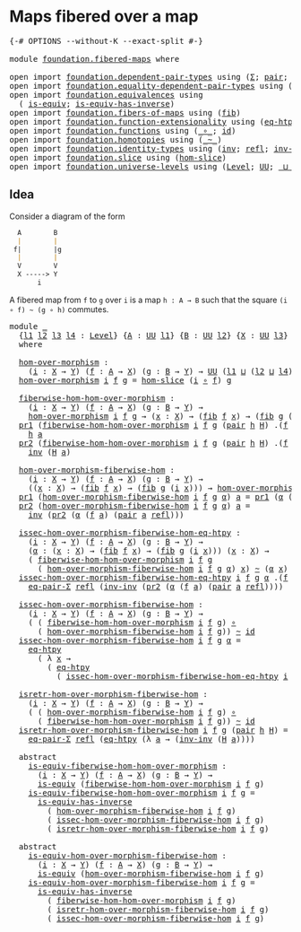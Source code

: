 # Maps fibered over a map

<pre class="Agda"><a id="36" class="Symbol">{-#</a> <a id="40" class="Keyword">OPTIONS</a> <a id="48" class="Pragma">--without-K</a> <a id="60" class="Pragma">--exact-split</a> <a id="74" class="Symbol">#-}</a>

<a id="79" class="Keyword">module</a> <a id="86" href="foundation.fibered-maps.html" class="Module">foundation.fibered-maps</a> <a id="110" class="Keyword">where</a>

<a id="117" class="Keyword">open</a> <a id="122" class="Keyword">import</a> <a id="129" href="foundation.dependent-pair-types.html" class="Module">foundation.dependent-pair-types</a> <a id="161" class="Keyword">using</a> <a id="167" class="Symbol">(</a><a id="168" href="foundation-core.dependent-pair-types.html#502" class="Record">Σ</a><a id="169" class="Symbol">;</a> <a id="171" href="foundation-core.dependent-pair-types.html#575" class="InductiveConstructor">pair</a><a id="175" class="Symbol">;</a> <a id="177" href="foundation-core.dependent-pair-types.html#592" class="Field">pr1</a><a id="180" class="Symbol">;</a> <a id="182" href="foundation-core.dependent-pair-types.html#604" class="Field">pr2</a><a id="185" class="Symbol">)</a>
<a id="187" class="Keyword">open</a> <a id="192" class="Keyword">import</a> <a id="199" href="foundation.equality-dependent-pair-types.html" class="Module">foundation.equality-dependent-pair-types</a> <a id="240" class="Keyword">using</a> <a id="246" class="Symbol">(</a><a id="247" href="foundation.equality-dependent-pair-types.html#1273" class="Function">eq-pair-Σ</a><a id="256" class="Symbol">)</a>
<a id="258" class="Keyword">open</a> <a id="263" class="Keyword">import</a> <a id="270" href="foundation.equivalences.html" class="Module">foundation.equivalences</a> <a id="294" class="Keyword">using</a>
  <a id="302" class="Symbol">(</a> <a id="304" href="foundation-core.equivalences.html#1542" class="Function">is-equiv</a><a id="312" class="Symbol">;</a> <a id="314" href="foundation-core.equivalences.html#2999" class="Function">is-equiv-has-inverse</a><a id="334" class="Symbol">)</a>
<a id="336" class="Keyword">open</a> <a id="341" class="Keyword">import</a> <a id="348" href="foundation.fibers-of-maps.html" class="Module">foundation.fibers-of-maps</a> <a id="374" class="Keyword">using</a> <a id="380" class="Symbol">(</a><a id="381" href="foundation-core.fibers-of-maps.html#928" class="Function">fib</a><a id="384" class="Symbol">)</a>
<a id="386" class="Keyword">open</a> <a id="391" class="Keyword">import</a> <a id="398" href="foundation.function-extensionality.html" class="Module">foundation.function-extensionality</a> <a id="433" class="Keyword">using</a> <a id="439" class="Symbol">(</a><a id="440" href="foundation.function-extensionality.html#1446" class="Function">eq-htpy</a><a id="447" class="Symbol">)</a>
<a id="449" class="Keyword">open</a> <a id="454" class="Keyword">import</a> <a id="461" href="foundation.functions.html" class="Module">foundation.functions</a> <a id="482" class="Keyword">using</a> <a id="488" class="Symbol">(</a><a id="489" href="foundation-core.functions.html#407" class="Function Operator">_∘_</a><a id="492" class="Symbol">;</a> <a id="494" href="foundation-core.functions.html#309" class="Function">id</a><a id="496" class="Symbol">)</a>
<a id="498" class="Keyword">open</a> <a id="503" class="Keyword">import</a> <a id="510" href="foundation.homotopies.html" class="Module">foundation.homotopies</a> <a id="532" class="Keyword">using</a> <a id="538" class="Symbol">(</a><a id="539" href="foundation-core.homotopies.html#467" class="Function Operator">_~_</a><a id="542" class="Symbol">)</a>
<a id="544" class="Keyword">open</a> <a id="549" class="Keyword">import</a> <a id="556" href="foundation.identity-types.html" class="Module">foundation.identity-types</a> <a id="582" class="Keyword">using</a> <a id="588" class="Symbol">(</a><a id="589" href="foundation-core.identity-types.html#1552" class="Function">inv</a><a id="592" class="Symbol">;</a> <a id="594" href="foundation-core.identity-types.html#694" class="InductiveConstructor">refl</a><a id="598" class="Symbol">;</a> <a id="600" href="foundation-core.identity-types.html#2169" class="Function">inv-inv</a><a id="607" class="Symbol">)</a>
<a id="609" class="Keyword">open</a> <a id="614" class="Keyword">import</a> <a id="621" href="foundation.slice.html" class="Module">foundation.slice</a> <a id="638" class="Keyword">using</a> <a id="644" class="Symbol">(</a><a id="645" href="foundation.slice.html#2961" class="Function">hom-slice</a><a id="654" class="Symbol">)</a>
<a id="656" class="Keyword">open</a> <a id="661" class="Keyword">import</a> <a id="668" href="foundation.universe-levels.html" class="Module">foundation.universe-levels</a> <a id="695" class="Keyword">using</a> <a id="701" class="Symbol">(</a><a id="702" href="Agda.Primitive.html#597" class="Postulate">Level</a><a id="707" class="Symbol">;</a> <a id="709" href="foundation-core.universe-levels.html#222" class="Primitive">UU</a><a id="711" class="Symbol">;</a> <a id="713" href="Agda.Primitive.html#810" class="Primitive Operator">_⊔_</a><a id="716" class="Symbol">)</a>
</pre>
## Idea

Consider a diagram of the form

```md
  A        B
  |        |
 f|        |g
  |        |
  V        V
  X -----> Y
       i
```

A fibered map from `f` to `g` over `i` is a map `h : A → B` such that the square `(i ∘ f) ~ (g ∘ h)` commutes.

<pre class="Agda"><a id="983" class="Keyword">module</a> <a id="990" href="foundation.fibered-maps.html#990" class="Module">_</a>
  <a id="994" class="Symbol">{</a><a id="995" href="foundation.fibered-maps.html#995" class="Bound">l1</a> <a id="998" href="foundation.fibered-maps.html#998" class="Bound">l2</a> <a id="1001" href="foundation.fibered-maps.html#1001" class="Bound">l3</a> <a id="1004" href="foundation.fibered-maps.html#1004" class="Bound">l4</a> <a id="1007" class="Symbol">:</a> <a id="1009" href="Agda.Primitive.html#597" class="Postulate">Level</a><a id="1014" class="Symbol">}</a> <a id="1016" class="Symbol">{</a><a id="1017" href="foundation.fibered-maps.html#1017" class="Bound">A</a> <a id="1019" class="Symbol">:</a> <a id="1021" href="foundation-core.universe-levels.html#222" class="Primitive">UU</a> <a id="1024" href="foundation.fibered-maps.html#995" class="Bound">l1</a><a id="1026" class="Symbol">}</a> <a id="1028" class="Symbol">{</a><a id="1029" href="foundation.fibered-maps.html#1029" class="Bound">B</a> <a id="1031" class="Symbol">:</a> <a id="1033" href="foundation-core.universe-levels.html#222" class="Primitive">UU</a> <a id="1036" href="foundation.fibered-maps.html#998" class="Bound">l2</a><a id="1038" class="Symbol">}</a> <a id="1040" class="Symbol">{</a><a id="1041" href="foundation.fibered-maps.html#1041" class="Bound">X</a> <a id="1043" class="Symbol">:</a> <a id="1045" href="foundation-core.universe-levels.html#222" class="Primitive">UU</a> <a id="1048" href="foundation.fibered-maps.html#1001" class="Bound">l3</a><a id="1050" class="Symbol">}</a> <a id="1052" class="Symbol">{</a><a id="1053" href="foundation.fibered-maps.html#1053" class="Bound">Y</a> <a id="1055" class="Symbol">:</a> <a id="1057" href="foundation-core.universe-levels.html#222" class="Primitive">UU</a> <a id="1060" href="foundation.fibered-maps.html#1004" class="Bound">l4</a><a id="1062" class="Symbol">}</a>
  <a id="1066" class="Keyword">where</a>
  
  <a id="1077" href="foundation.fibered-maps.html#1077" class="Function">hom-over-morphism</a> <a id="1095" class="Symbol">:</a>
    <a id="1101" class="Symbol">(</a><a id="1102" href="foundation.fibered-maps.html#1102" class="Bound">i</a> <a id="1104" class="Symbol">:</a> <a id="1106" href="foundation.fibered-maps.html#1041" class="Bound">X</a> <a id="1108" class="Symbol">→</a> <a id="1110" href="foundation.fibered-maps.html#1053" class="Bound">Y</a><a id="1111" class="Symbol">)</a> <a id="1113" class="Symbol">(</a><a id="1114" href="foundation.fibered-maps.html#1114" class="Bound">f</a> <a id="1116" class="Symbol">:</a> <a id="1118" href="foundation.fibered-maps.html#1017" class="Bound">A</a> <a id="1120" class="Symbol">→</a> <a id="1122" href="foundation.fibered-maps.html#1041" class="Bound">X</a><a id="1123" class="Symbol">)</a> <a id="1125" class="Symbol">(</a><a id="1126" href="foundation.fibered-maps.html#1126" class="Bound">g</a> <a id="1128" class="Symbol">:</a> <a id="1130" href="foundation.fibered-maps.html#1029" class="Bound">B</a> <a id="1132" class="Symbol">→</a> <a id="1134" href="foundation.fibered-maps.html#1053" class="Bound">Y</a><a id="1135" class="Symbol">)</a> <a id="1137" class="Symbol">→</a> <a id="1139" href="foundation-core.universe-levels.html#222" class="Primitive">UU</a> <a id="1142" class="Symbol">(</a><a id="1143" href="foundation.fibered-maps.html#995" class="Bound">l1</a> <a id="1146" href="Agda.Primitive.html#810" class="Primitive Operator">⊔</a> <a id="1148" class="Symbol">(</a><a id="1149" href="foundation.fibered-maps.html#998" class="Bound">l2</a> <a id="1152" href="Agda.Primitive.html#810" class="Primitive Operator">⊔</a> <a id="1154" href="foundation.fibered-maps.html#1004" class="Bound">l4</a><a id="1156" class="Symbol">))</a>
  <a id="1161" href="foundation.fibered-maps.html#1077" class="Function">hom-over-morphism</a> <a id="1179" href="foundation.fibered-maps.html#1179" class="Bound">i</a> <a id="1181" href="foundation.fibered-maps.html#1181" class="Bound">f</a> <a id="1183" href="foundation.fibered-maps.html#1183" class="Bound">g</a> <a id="1185" class="Symbol">=</a> <a id="1187" href="foundation.slice.html#2961" class="Function">hom-slice</a> <a id="1197" class="Symbol">(</a><a id="1198" href="foundation.fibered-maps.html#1179" class="Bound">i</a> <a id="1200" href="foundation-core.functions.html#407" class="Function Operator">∘</a> <a id="1202" href="foundation.fibered-maps.html#1181" class="Bound">f</a><a id="1203" class="Symbol">)</a> <a id="1205" href="foundation.fibered-maps.html#1183" class="Bound">g</a>

  <a id="1210" href="foundation.fibered-maps.html#1210" class="Function">fiberwise-hom-hom-over-morphism</a> <a id="1242" class="Symbol">:</a>
    <a id="1248" class="Symbol">(</a><a id="1249" href="foundation.fibered-maps.html#1249" class="Bound">i</a> <a id="1251" class="Symbol">:</a> <a id="1253" href="foundation.fibered-maps.html#1041" class="Bound">X</a> <a id="1255" class="Symbol">→</a> <a id="1257" href="foundation.fibered-maps.html#1053" class="Bound">Y</a><a id="1258" class="Symbol">)</a> <a id="1260" class="Symbol">(</a><a id="1261" href="foundation.fibered-maps.html#1261" class="Bound">f</a> <a id="1263" class="Symbol">:</a> <a id="1265" href="foundation.fibered-maps.html#1017" class="Bound">A</a> <a id="1267" class="Symbol">→</a> <a id="1269" href="foundation.fibered-maps.html#1041" class="Bound">X</a><a id="1270" class="Symbol">)</a> <a id="1272" class="Symbol">(</a><a id="1273" href="foundation.fibered-maps.html#1273" class="Bound">g</a> <a id="1275" class="Symbol">:</a> <a id="1277" href="foundation.fibered-maps.html#1029" class="Bound">B</a> <a id="1279" class="Symbol">→</a> <a id="1281" href="foundation.fibered-maps.html#1053" class="Bound">Y</a><a id="1282" class="Symbol">)</a> <a id="1284" class="Symbol">→</a>
    <a id="1290" href="foundation.fibered-maps.html#1077" class="Function">hom-over-morphism</a> <a id="1308" href="foundation.fibered-maps.html#1249" class="Bound">i</a> <a id="1310" href="foundation.fibered-maps.html#1261" class="Bound">f</a> <a id="1312" href="foundation.fibered-maps.html#1273" class="Bound">g</a> <a id="1314" class="Symbol">→</a> <a id="1316" class="Symbol">(</a><a id="1317" href="foundation.fibered-maps.html#1317" class="Bound">x</a> <a id="1319" class="Symbol">:</a> <a id="1321" href="foundation.fibered-maps.html#1041" class="Bound">X</a><a id="1322" class="Symbol">)</a> <a id="1324" class="Symbol">→</a> <a id="1326" class="Symbol">(</a><a id="1327" href="foundation-core.fibers-of-maps.html#928" class="Function">fib</a> <a id="1331" href="foundation.fibered-maps.html#1261" class="Bound">f</a> <a id="1333" href="foundation.fibered-maps.html#1317" class="Bound">x</a><a id="1334" class="Symbol">)</a> <a id="1336" class="Symbol">→</a> <a id="1338" class="Symbol">(</a><a id="1339" href="foundation-core.fibers-of-maps.html#928" class="Function">fib</a> <a id="1343" href="foundation.fibered-maps.html#1273" class="Bound">g</a> <a id="1345" class="Symbol">(</a><a id="1346" href="foundation.fibered-maps.html#1249" class="Bound">i</a> <a id="1348" href="foundation.fibered-maps.html#1317" class="Bound">x</a><a id="1349" class="Symbol">))</a>
  <a id="1354" href="foundation-core.dependent-pair-types.html#592" class="Field">pr1</a> <a id="1358" class="Symbol">(</a><a id="1359" href="foundation.fibered-maps.html#1210" class="Function">fiberwise-hom-hom-over-morphism</a> <a id="1391" href="foundation.fibered-maps.html#1391" class="Bound">i</a> <a id="1393" href="foundation.fibered-maps.html#1393" class="Bound">f</a> <a id="1395" href="foundation.fibered-maps.html#1395" class="Bound">g</a> <a id="1397" class="Symbol">(</a><a id="1398" href="foundation-core.dependent-pair-types.html#575" class="InductiveConstructor">pair</a> <a id="1403" href="foundation.fibered-maps.html#1403" class="Bound">h</a> <a id="1405" href="foundation.fibered-maps.html#1405" class="Bound">H</a><a id="1406" class="Symbol">)</a> <a id="1408" class="DottedPattern Symbol">.(</a><a id="1410" href="foundation.fibered-maps.html#1393" class="DottedPattern Bound">f</a> <a id="1412" href="foundation.fibered-maps.html#1421" class="DottedPattern Bound">a</a><a id="1413" class="DottedPattern Symbol">)</a> <a id="1415" class="Symbol">(</a><a id="1416" href="foundation-core.dependent-pair-types.html#575" class="InductiveConstructor">pair</a> <a id="1421" href="foundation.fibered-maps.html#1421" class="Bound">a</a> <a id="1423" href="foundation-core.identity-types.html#694" class="InductiveConstructor">refl</a><a id="1427" class="Symbol">))</a> <a id="1430" class="Symbol">=</a>
    <a id="1436" href="foundation.fibered-maps.html#1403" class="Bound">h</a> <a id="1438" href="foundation.fibered-maps.html#1421" class="Bound">a</a>
  <a id="1442" href="foundation-core.dependent-pair-types.html#604" class="Field">pr2</a> <a id="1446" class="Symbol">(</a><a id="1447" href="foundation.fibered-maps.html#1210" class="Function">fiberwise-hom-hom-over-morphism</a> <a id="1479" href="foundation.fibered-maps.html#1479" class="Bound">i</a> <a id="1481" href="foundation.fibered-maps.html#1481" class="Bound">f</a> <a id="1483" href="foundation.fibered-maps.html#1483" class="Bound">g</a> <a id="1485" class="Symbol">(</a><a id="1486" href="foundation-core.dependent-pair-types.html#575" class="InductiveConstructor">pair</a> <a id="1491" href="foundation.fibered-maps.html#1491" class="Bound">h</a> <a id="1493" href="foundation.fibered-maps.html#1493" class="Bound">H</a><a id="1494" class="Symbol">)</a> <a id="1496" class="DottedPattern Symbol">.(</a><a id="1498" href="foundation.fibered-maps.html#1481" class="DottedPattern Bound">f</a> <a id="1500" href="foundation.fibered-maps.html#1509" class="DottedPattern Bound">a</a><a id="1501" class="DottedPattern Symbol">)</a> <a id="1503" class="Symbol">(</a><a id="1504" href="foundation-core.dependent-pair-types.html#575" class="InductiveConstructor">pair</a> <a id="1509" href="foundation.fibered-maps.html#1509" class="Bound">a</a> <a id="1511" href="foundation-core.identity-types.html#694" class="InductiveConstructor">refl</a><a id="1515" class="Symbol">))</a> <a id="1518" class="Symbol">=</a>
    <a id="1524" href="foundation-core.identity-types.html#1552" class="Function">inv</a> <a id="1528" class="Symbol">(</a><a id="1529" href="foundation.fibered-maps.html#1493" class="Bound">H</a> <a id="1531" href="foundation.fibered-maps.html#1509" class="Bound">a</a><a id="1532" class="Symbol">)</a>

  <a id="1537" href="foundation.fibered-maps.html#1537" class="Function">hom-over-morphism-fiberwise-hom</a> <a id="1569" class="Symbol">:</a>
    <a id="1575" class="Symbol">(</a><a id="1576" href="foundation.fibered-maps.html#1576" class="Bound">i</a> <a id="1578" class="Symbol">:</a> <a id="1580" href="foundation.fibered-maps.html#1041" class="Bound">X</a> <a id="1582" class="Symbol">→</a> <a id="1584" href="foundation.fibered-maps.html#1053" class="Bound">Y</a><a id="1585" class="Symbol">)</a> <a id="1587" class="Symbol">(</a><a id="1588" href="foundation.fibered-maps.html#1588" class="Bound">f</a> <a id="1590" class="Symbol">:</a> <a id="1592" href="foundation.fibered-maps.html#1017" class="Bound">A</a> <a id="1594" class="Symbol">→</a> <a id="1596" href="foundation.fibered-maps.html#1041" class="Bound">X</a><a id="1597" class="Symbol">)</a> <a id="1599" class="Symbol">(</a><a id="1600" href="foundation.fibered-maps.html#1600" class="Bound">g</a> <a id="1602" class="Symbol">:</a> <a id="1604" href="foundation.fibered-maps.html#1029" class="Bound">B</a> <a id="1606" class="Symbol">→</a> <a id="1608" href="foundation.fibered-maps.html#1053" class="Bound">Y</a><a id="1609" class="Symbol">)</a> <a id="1611" class="Symbol">→</a>
    <a id="1617" class="Symbol">((</a><a id="1619" href="foundation.fibered-maps.html#1619" class="Bound">x</a> <a id="1621" class="Symbol">:</a> <a id="1623" href="foundation.fibered-maps.html#1041" class="Bound">X</a><a id="1624" class="Symbol">)</a> <a id="1626" class="Symbol">→</a> <a id="1628" class="Symbol">(</a><a id="1629" href="foundation-core.fibers-of-maps.html#928" class="Function">fib</a> <a id="1633" href="foundation.fibered-maps.html#1588" class="Bound">f</a> <a id="1635" href="foundation.fibered-maps.html#1619" class="Bound">x</a><a id="1636" class="Symbol">)</a> <a id="1638" class="Symbol">→</a> <a id="1640" class="Symbol">(</a><a id="1641" href="foundation-core.fibers-of-maps.html#928" class="Function">fib</a> <a id="1645" href="foundation.fibered-maps.html#1600" class="Bound">g</a> <a id="1647" class="Symbol">(</a><a id="1648" href="foundation.fibered-maps.html#1576" class="Bound">i</a> <a id="1650" href="foundation.fibered-maps.html#1619" class="Bound">x</a><a id="1651" class="Symbol">)))</a> <a id="1655" class="Symbol">→</a> <a id="1657" href="foundation.fibered-maps.html#1077" class="Function">hom-over-morphism</a> <a id="1675" href="foundation.fibered-maps.html#1576" class="Bound">i</a> <a id="1677" href="foundation.fibered-maps.html#1588" class="Bound">f</a> <a id="1679" href="foundation.fibered-maps.html#1600" class="Bound">g</a>
  <a id="1683" href="foundation-core.dependent-pair-types.html#592" class="Field">pr1</a> <a id="1687" class="Symbol">(</a><a id="1688" href="foundation.fibered-maps.html#1537" class="Function">hom-over-morphism-fiberwise-hom</a> <a id="1720" href="foundation.fibered-maps.html#1720" class="Bound">i</a> <a id="1722" href="foundation.fibered-maps.html#1722" class="Bound">f</a> <a id="1724" href="foundation.fibered-maps.html#1724" class="Bound">g</a> <a id="1726" href="foundation.fibered-maps.html#1726" class="Bound">α</a><a id="1727" class="Symbol">)</a> <a id="1729" href="foundation.fibered-maps.html#1729" class="Bound">a</a> <a id="1731" class="Symbol">=</a> <a id="1733" href="foundation-core.dependent-pair-types.html#592" class="Field">pr1</a> <a id="1737" class="Symbol">(</a><a id="1738" href="foundation.fibered-maps.html#1726" class="Bound">α</a> <a id="1740" class="Symbol">(</a><a id="1741" href="foundation.fibered-maps.html#1722" class="Bound">f</a> <a id="1743" href="foundation.fibered-maps.html#1729" class="Bound">a</a><a id="1744" class="Symbol">)</a> <a id="1746" class="Symbol">(</a><a id="1747" href="foundation-core.dependent-pair-types.html#575" class="InductiveConstructor">pair</a> <a id="1752" href="foundation.fibered-maps.html#1729" class="Bound">a</a> <a id="1754" href="foundation-core.identity-types.html#694" class="InductiveConstructor">refl</a><a id="1758" class="Symbol">))</a>
  <a id="1763" href="foundation-core.dependent-pair-types.html#604" class="Field">pr2</a> <a id="1767" class="Symbol">(</a><a id="1768" href="foundation.fibered-maps.html#1537" class="Function">hom-over-morphism-fiberwise-hom</a> <a id="1800" href="foundation.fibered-maps.html#1800" class="Bound">i</a> <a id="1802" href="foundation.fibered-maps.html#1802" class="Bound">f</a> <a id="1804" href="foundation.fibered-maps.html#1804" class="Bound">g</a> <a id="1806" href="foundation.fibered-maps.html#1806" class="Bound">α</a><a id="1807" class="Symbol">)</a> <a id="1809" href="foundation.fibered-maps.html#1809" class="Bound">a</a> <a id="1811" class="Symbol">=</a>
    <a id="1817" href="foundation-core.identity-types.html#1552" class="Function">inv</a> <a id="1821" class="Symbol">(</a><a id="1822" href="foundation-core.dependent-pair-types.html#604" class="Field">pr2</a> <a id="1826" class="Symbol">(</a><a id="1827" href="foundation.fibered-maps.html#1806" class="Bound">α</a> <a id="1829" class="Symbol">(</a><a id="1830" href="foundation.fibered-maps.html#1802" class="Bound">f</a> <a id="1832" href="foundation.fibered-maps.html#1809" class="Bound">a</a><a id="1833" class="Symbol">)</a> <a id="1835" class="Symbol">(</a><a id="1836" href="foundation-core.dependent-pair-types.html#575" class="InductiveConstructor">pair</a> <a id="1841" href="foundation.fibered-maps.html#1809" class="Bound">a</a> <a id="1843" href="foundation-core.identity-types.html#694" class="InductiveConstructor">refl</a><a id="1847" class="Symbol">)))</a>

  <a id="1854" href="foundation.fibered-maps.html#1854" class="Function">issec-hom-over-morphism-fiberwise-hom-eq-htpy</a> <a id="1900" class="Symbol">:</a>
    <a id="1906" class="Symbol">(</a><a id="1907" href="foundation.fibered-maps.html#1907" class="Bound">i</a> <a id="1909" class="Symbol">:</a> <a id="1911" href="foundation.fibered-maps.html#1041" class="Bound">X</a> <a id="1913" class="Symbol">→</a> <a id="1915" href="foundation.fibered-maps.html#1053" class="Bound">Y</a><a id="1916" class="Symbol">)</a> <a id="1918" class="Symbol">(</a><a id="1919" href="foundation.fibered-maps.html#1919" class="Bound">f</a> <a id="1921" class="Symbol">:</a> <a id="1923" href="foundation.fibered-maps.html#1017" class="Bound">A</a> <a id="1925" class="Symbol">→</a> <a id="1927" href="foundation.fibered-maps.html#1041" class="Bound">X</a><a id="1928" class="Symbol">)</a> <a id="1930" class="Symbol">(</a><a id="1931" href="foundation.fibered-maps.html#1931" class="Bound">g</a> <a id="1933" class="Symbol">:</a> <a id="1935" href="foundation.fibered-maps.html#1029" class="Bound">B</a> <a id="1937" class="Symbol">→</a> <a id="1939" href="foundation.fibered-maps.html#1053" class="Bound">Y</a><a id="1940" class="Symbol">)</a> <a id="1942" class="Symbol">→</a>
    <a id="1948" class="Symbol">(</a><a id="1949" href="foundation.fibered-maps.html#1949" class="Bound">α</a> <a id="1951" class="Symbol">:</a> <a id="1953" class="Symbol">(</a><a id="1954" href="foundation.fibered-maps.html#1954" class="Bound">x</a> <a id="1956" class="Symbol">:</a> <a id="1958" href="foundation.fibered-maps.html#1041" class="Bound">X</a><a id="1959" class="Symbol">)</a> <a id="1961" class="Symbol">→</a> <a id="1963" class="Symbol">(</a><a id="1964" href="foundation-core.fibers-of-maps.html#928" class="Function">fib</a> <a id="1968" href="foundation.fibered-maps.html#1919" class="Bound">f</a> <a id="1970" href="foundation.fibered-maps.html#1954" class="Bound">x</a><a id="1971" class="Symbol">)</a> <a id="1973" class="Symbol">→</a> <a id="1975" class="Symbol">(</a><a id="1976" href="foundation-core.fibers-of-maps.html#928" class="Function">fib</a> <a id="1980" href="foundation.fibered-maps.html#1931" class="Bound">g</a> <a id="1982" class="Symbol">(</a><a id="1983" href="foundation.fibered-maps.html#1907" class="Bound">i</a> <a id="1985" href="foundation.fibered-maps.html#1954" class="Bound">x</a><a id="1986" class="Symbol">)))</a> <a id="1990" class="Symbol">(</a><a id="1991" href="foundation.fibered-maps.html#1991" class="Bound">x</a> <a id="1993" class="Symbol">:</a> <a id="1995" href="foundation.fibered-maps.html#1041" class="Bound">X</a><a id="1996" class="Symbol">)</a> <a id="1998" class="Symbol">→</a>
    <a id="2004" class="Symbol">(</a> <a id="2006" href="foundation.fibered-maps.html#1210" class="Function">fiberwise-hom-hom-over-morphism</a> <a id="2038" href="foundation.fibered-maps.html#1907" class="Bound">i</a> <a id="2040" href="foundation.fibered-maps.html#1919" class="Bound">f</a> <a id="2042" href="foundation.fibered-maps.html#1931" class="Bound">g</a>
      <a id="2050" class="Symbol">(</a> <a id="2052" href="foundation.fibered-maps.html#1537" class="Function">hom-over-morphism-fiberwise-hom</a> <a id="2084" href="foundation.fibered-maps.html#1907" class="Bound">i</a> <a id="2086" href="foundation.fibered-maps.html#1919" class="Bound">f</a> <a id="2088" href="foundation.fibered-maps.html#1931" class="Bound">g</a> <a id="2090" href="foundation.fibered-maps.html#1949" class="Bound">α</a><a id="2091" class="Symbol">)</a> <a id="2093" href="foundation.fibered-maps.html#1991" class="Bound">x</a><a id="2094" class="Symbol">)</a> <a id="2096" href="foundation-core.homotopies.html#467" class="Function Operator">~</a> <a id="2098" class="Symbol">(</a><a id="2099" href="foundation.fibered-maps.html#1949" class="Bound">α</a> <a id="2101" href="foundation.fibered-maps.html#1991" class="Bound">x</a><a id="2102" class="Symbol">)</a>
  <a id="2106" href="foundation.fibered-maps.html#1854" class="Function">issec-hom-over-morphism-fiberwise-hom-eq-htpy</a> <a id="2152" href="foundation.fibered-maps.html#2152" class="Bound">i</a> <a id="2154" href="foundation.fibered-maps.html#2154" class="Bound">f</a> <a id="2156" href="foundation.fibered-maps.html#2156" class="Bound">g</a> <a id="2158" href="foundation.fibered-maps.html#2158" class="Bound">α</a> <a id="2160" class="DottedPattern Symbol">.(</a><a id="2162" href="foundation.fibered-maps.html#2154" class="DottedPattern Bound">f</a> <a id="2164" href="foundation.fibered-maps.html#2173" class="DottedPattern Bound">a</a><a id="2165" class="DottedPattern Symbol">)</a> <a id="2167" class="Symbol">(</a><a id="2168" href="foundation-core.dependent-pair-types.html#575" class="InductiveConstructor">pair</a> <a id="2173" href="foundation.fibered-maps.html#2173" class="Bound">a</a> <a id="2175" href="foundation-core.identity-types.html#694" class="InductiveConstructor">refl</a><a id="2179" class="Symbol">)</a> <a id="2181" class="Symbol">=</a>
    <a id="2187" href="foundation.equality-dependent-pair-types.html#1273" class="Function">eq-pair-Σ</a> <a id="2197" href="foundation-core.identity-types.html#694" class="InductiveConstructor">refl</a> <a id="2202" class="Symbol">(</a><a id="2203" href="foundation-core.identity-types.html#2169" class="Function">inv-inv</a> <a id="2211" class="Symbol">(</a><a id="2212" href="foundation-core.dependent-pair-types.html#604" class="Field">pr2</a> <a id="2216" class="Symbol">(</a><a id="2217" href="foundation.fibered-maps.html#2158" class="Bound">α</a> <a id="2219" class="Symbol">(</a><a id="2220" href="foundation.fibered-maps.html#2154" class="Bound">f</a> <a id="2222" href="foundation.fibered-maps.html#2173" class="Bound">a</a><a id="2223" class="Symbol">)</a> <a id="2225" class="Symbol">(</a><a id="2226" href="foundation-core.dependent-pair-types.html#575" class="InductiveConstructor">pair</a> <a id="2231" href="foundation.fibered-maps.html#2173" class="Bound">a</a> <a id="2233" href="foundation-core.identity-types.html#694" class="InductiveConstructor">refl</a><a id="2237" class="Symbol">))))</a>

  <a id="2245" href="foundation.fibered-maps.html#2245" class="Function">issec-hom-over-morphism-fiberwise-hom</a> <a id="2283" class="Symbol">:</a>
    <a id="2289" class="Symbol">(</a><a id="2290" href="foundation.fibered-maps.html#2290" class="Bound">i</a> <a id="2292" class="Symbol">:</a> <a id="2294" href="foundation.fibered-maps.html#1041" class="Bound">X</a> <a id="2296" class="Symbol">→</a> <a id="2298" href="foundation.fibered-maps.html#1053" class="Bound">Y</a><a id="2299" class="Symbol">)</a> <a id="2301" class="Symbol">(</a><a id="2302" href="foundation.fibered-maps.html#2302" class="Bound">f</a> <a id="2304" class="Symbol">:</a> <a id="2306" href="foundation.fibered-maps.html#1017" class="Bound">A</a> <a id="2308" class="Symbol">→</a> <a id="2310" href="foundation.fibered-maps.html#1041" class="Bound">X</a><a id="2311" class="Symbol">)</a> <a id="2313" class="Symbol">(</a><a id="2314" href="foundation.fibered-maps.html#2314" class="Bound">g</a> <a id="2316" class="Symbol">:</a> <a id="2318" href="foundation.fibered-maps.html#1029" class="Bound">B</a> <a id="2320" class="Symbol">→</a> <a id="2322" href="foundation.fibered-maps.html#1053" class="Bound">Y</a><a id="2323" class="Symbol">)</a> <a id="2325" class="Symbol">→</a>
    <a id="2331" class="Symbol">(</a> <a id="2333" class="Symbol">(</a> <a id="2335" href="foundation.fibered-maps.html#1210" class="Function">fiberwise-hom-hom-over-morphism</a> <a id="2367" href="foundation.fibered-maps.html#2290" class="Bound">i</a> <a id="2369" href="foundation.fibered-maps.html#2302" class="Bound">f</a> <a id="2371" href="foundation.fibered-maps.html#2314" class="Bound">g</a><a id="2372" class="Symbol">)</a> <a id="2374" href="foundation-core.functions.html#407" class="Function Operator">∘</a>
      <a id="2382" class="Symbol">(</a> <a id="2384" href="foundation.fibered-maps.html#1537" class="Function">hom-over-morphism-fiberwise-hom</a> <a id="2416" href="foundation.fibered-maps.html#2290" class="Bound">i</a> <a id="2418" href="foundation.fibered-maps.html#2302" class="Bound">f</a> <a id="2420" href="foundation.fibered-maps.html#2314" class="Bound">g</a><a id="2421" class="Symbol">))</a> <a id="2424" href="foundation-core.homotopies.html#467" class="Function Operator">~</a> <a id="2426" href="foundation-core.functions.html#309" class="Function">id</a>
  <a id="2431" href="foundation.fibered-maps.html#2245" class="Function">issec-hom-over-morphism-fiberwise-hom</a> <a id="2469" href="foundation.fibered-maps.html#2469" class="Bound">i</a> <a id="2471" href="foundation.fibered-maps.html#2471" class="Bound">f</a> <a id="2473" href="foundation.fibered-maps.html#2473" class="Bound">g</a> <a id="2475" href="foundation.fibered-maps.html#2475" class="Bound">α</a> <a id="2477" class="Symbol">=</a>
    <a id="2483" href="foundation.function-extensionality.html#1446" class="Function">eq-htpy</a>
      <a id="2497" class="Symbol">(</a> <a id="2499" class="Symbol">λ</a> <a id="2501" href="foundation.fibered-maps.html#2501" class="Bound">x</a> <a id="2503" class="Symbol">→</a>
        <a id="2513" class="Symbol">(</a> <a id="2515" href="foundation.function-extensionality.html#1446" class="Function">eq-htpy</a>
          <a id="2533" class="Symbol">(</a> <a id="2535" href="foundation.fibered-maps.html#1854" class="Function">issec-hom-over-morphism-fiberwise-hom-eq-htpy</a> <a id="2581" href="foundation.fibered-maps.html#2469" class="Bound">i</a> <a id="2583" href="foundation.fibered-maps.html#2471" class="Bound">f</a> <a id="2585" href="foundation.fibered-maps.html#2473" class="Bound">g</a> <a id="2587" href="foundation.fibered-maps.html#2475" class="Bound">α</a> <a id="2589" href="foundation.fibered-maps.html#2501" class="Bound">x</a><a id="2590" class="Symbol">)))</a>

  <a id="2597" href="foundation.fibered-maps.html#2597" class="Function">isretr-hom-over-morphism-fiberwise-hom</a> <a id="2636" class="Symbol">:</a>
    <a id="2642" class="Symbol">(</a><a id="2643" href="foundation.fibered-maps.html#2643" class="Bound">i</a> <a id="2645" class="Symbol">:</a> <a id="2647" href="foundation.fibered-maps.html#1041" class="Bound">X</a> <a id="2649" class="Symbol">→</a> <a id="2651" href="foundation.fibered-maps.html#1053" class="Bound">Y</a><a id="2652" class="Symbol">)</a> <a id="2654" class="Symbol">(</a><a id="2655" href="foundation.fibered-maps.html#2655" class="Bound">f</a> <a id="2657" class="Symbol">:</a> <a id="2659" href="foundation.fibered-maps.html#1017" class="Bound">A</a> <a id="2661" class="Symbol">→</a> <a id="2663" href="foundation.fibered-maps.html#1041" class="Bound">X</a><a id="2664" class="Symbol">)</a> <a id="2666" class="Symbol">(</a><a id="2667" href="foundation.fibered-maps.html#2667" class="Bound">g</a> <a id="2669" class="Symbol">:</a> <a id="2671" href="foundation.fibered-maps.html#1029" class="Bound">B</a> <a id="2673" class="Symbol">→</a> <a id="2675" href="foundation.fibered-maps.html#1053" class="Bound">Y</a><a id="2676" class="Symbol">)</a> <a id="2678" class="Symbol">→</a>
    <a id="2684" class="Symbol">(</a> <a id="2686" class="Symbol">(</a> <a id="2688" href="foundation.fibered-maps.html#1537" class="Function">hom-over-morphism-fiberwise-hom</a> <a id="2720" href="foundation.fibered-maps.html#2643" class="Bound">i</a> <a id="2722" href="foundation.fibered-maps.html#2655" class="Bound">f</a> <a id="2724" href="foundation.fibered-maps.html#2667" class="Bound">g</a><a id="2725" class="Symbol">)</a> <a id="2727" href="foundation-core.functions.html#407" class="Function Operator">∘</a>
      <a id="2735" class="Symbol">(</a> <a id="2737" href="foundation.fibered-maps.html#1210" class="Function">fiberwise-hom-hom-over-morphism</a> <a id="2769" href="foundation.fibered-maps.html#2643" class="Bound">i</a> <a id="2771" href="foundation.fibered-maps.html#2655" class="Bound">f</a> <a id="2773" href="foundation.fibered-maps.html#2667" class="Bound">g</a><a id="2774" class="Symbol">))</a> <a id="2777" href="foundation-core.homotopies.html#467" class="Function Operator">~</a> <a id="2779" href="foundation-core.functions.html#309" class="Function">id</a>
  <a id="2784" href="foundation.fibered-maps.html#2597" class="Function">isretr-hom-over-morphism-fiberwise-hom</a> <a id="2823" href="foundation.fibered-maps.html#2823" class="Bound">i</a> <a id="2825" href="foundation.fibered-maps.html#2825" class="Bound">f</a> <a id="2827" href="foundation.fibered-maps.html#2827" class="Bound">g</a> <a id="2829" class="Symbol">(</a><a id="2830" href="foundation-core.dependent-pair-types.html#575" class="InductiveConstructor">pair</a> <a id="2835" href="foundation.fibered-maps.html#2835" class="Bound">h</a> <a id="2837" href="foundation.fibered-maps.html#2837" class="Bound">H</a><a id="2838" class="Symbol">)</a> <a id="2840" class="Symbol">=</a>
    <a id="2846" href="foundation.equality-dependent-pair-types.html#1273" class="Function">eq-pair-Σ</a> <a id="2856" href="foundation-core.identity-types.html#694" class="InductiveConstructor">refl</a> <a id="2861" class="Symbol">(</a><a id="2862" href="foundation.function-extensionality.html#1446" class="Function">eq-htpy</a> <a id="2870" class="Symbol">(λ</a> <a id="2873" href="foundation.fibered-maps.html#2873" class="Bound">a</a> <a id="2875" class="Symbol">→</a> <a id="2877" class="Symbol">(</a><a id="2878" href="foundation-core.identity-types.html#2169" class="Function">inv-inv</a> <a id="2886" class="Symbol">(</a><a id="2887" href="foundation.fibered-maps.html#2837" class="Bound">H</a> <a id="2889" href="foundation.fibered-maps.html#2873" class="Bound">a</a><a id="2890" class="Symbol">))))</a>

  <a id="2898" class="Keyword">abstract</a>
    <a id="2911" href="foundation.fibered-maps.html#2911" class="Function">is-equiv-fiberwise-hom-hom-over-morphism</a> <a id="2952" class="Symbol">:</a>
      <a id="2960" class="Symbol">(</a><a id="2961" href="foundation.fibered-maps.html#2961" class="Bound">i</a> <a id="2963" class="Symbol">:</a> <a id="2965" href="foundation.fibered-maps.html#1041" class="Bound">X</a> <a id="2967" class="Symbol">→</a> <a id="2969" href="foundation.fibered-maps.html#1053" class="Bound">Y</a><a id="2970" class="Symbol">)</a> <a id="2972" class="Symbol">(</a><a id="2973" href="foundation.fibered-maps.html#2973" class="Bound">f</a> <a id="2975" class="Symbol">:</a> <a id="2977" href="foundation.fibered-maps.html#1017" class="Bound">A</a> <a id="2979" class="Symbol">→</a> <a id="2981" href="foundation.fibered-maps.html#1041" class="Bound">X</a><a id="2982" class="Symbol">)</a> <a id="2984" class="Symbol">(</a><a id="2985" href="foundation.fibered-maps.html#2985" class="Bound">g</a> <a id="2987" class="Symbol">:</a> <a id="2989" href="foundation.fibered-maps.html#1029" class="Bound">B</a> <a id="2991" class="Symbol">→</a> <a id="2993" href="foundation.fibered-maps.html#1053" class="Bound">Y</a><a id="2994" class="Symbol">)</a> <a id="2996" class="Symbol">→</a>
      <a id="3004" href="foundation-core.equivalences.html#1542" class="Function">is-equiv</a> <a id="3013" class="Symbol">(</a><a id="3014" href="foundation.fibered-maps.html#1210" class="Function">fiberwise-hom-hom-over-morphism</a> <a id="3046" href="foundation.fibered-maps.html#2961" class="Bound">i</a> <a id="3048" href="foundation.fibered-maps.html#2973" class="Bound">f</a> <a id="3050" href="foundation.fibered-maps.html#2985" class="Bound">g</a><a id="3051" class="Symbol">)</a>
    <a id="3057" href="foundation.fibered-maps.html#2911" class="Function">is-equiv-fiberwise-hom-hom-over-morphism</a> <a id="3098" href="foundation.fibered-maps.html#3098" class="Bound">i</a> <a id="3100" href="foundation.fibered-maps.html#3100" class="Bound">f</a> <a id="3102" href="foundation.fibered-maps.html#3102" class="Bound">g</a> <a id="3104" class="Symbol">=</a>
      <a id="3112" href="foundation-core.equivalences.html#2999" class="Function">is-equiv-has-inverse</a>
        <a id="3141" class="Symbol">(</a> <a id="3143" href="foundation.fibered-maps.html#1537" class="Function">hom-over-morphism-fiberwise-hom</a> <a id="3175" href="foundation.fibered-maps.html#3098" class="Bound">i</a> <a id="3177" href="foundation.fibered-maps.html#3100" class="Bound">f</a> <a id="3179" href="foundation.fibered-maps.html#3102" class="Bound">g</a><a id="3180" class="Symbol">)</a>
        <a id="3190" class="Symbol">(</a> <a id="3192" href="foundation.fibered-maps.html#2245" class="Function">issec-hom-over-morphism-fiberwise-hom</a> <a id="3230" href="foundation.fibered-maps.html#3098" class="Bound">i</a> <a id="3232" href="foundation.fibered-maps.html#3100" class="Bound">f</a> <a id="3234" href="foundation.fibered-maps.html#3102" class="Bound">g</a><a id="3235" class="Symbol">)</a>
        <a id="3245" class="Symbol">(</a> <a id="3247" href="foundation.fibered-maps.html#2597" class="Function">isretr-hom-over-morphism-fiberwise-hom</a> <a id="3286" href="foundation.fibered-maps.html#3098" class="Bound">i</a> <a id="3288" href="foundation.fibered-maps.html#3100" class="Bound">f</a> <a id="3290" href="foundation.fibered-maps.html#3102" class="Bound">g</a><a id="3291" class="Symbol">)</a>

  <a id="3296" class="Keyword">abstract</a>
    <a id="3309" href="foundation.fibered-maps.html#3309" class="Function">is-equiv-hom-over-morphism-fiberwise-hom</a> <a id="3350" class="Symbol">:</a>
      <a id="3358" class="Symbol">(</a><a id="3359" href="foundation.fibered-maps.html#3359" class="Bound">i</a> <a id="3361" class="Symbol">:</a> <a id="3363" href="foundation.fibered-maps.html#1041" class="Bound">X</a> <a id="3365" class="Symbol">→</a> <a id="3367" href="foundation.fibered-maps.html#1053" class="Bound">Y</a><a id="3368" class="Symbol">)</a> <a id="3370" class="Symbol">(</a><a id="3371" href="foundation.fibered-maps.html#3371" class="Bound">f</a> <a id="3373" class="Symbol">:</a> <a id="3375" href="foundation.fibered-maps.html#1017" class="Bound">A</a> <a id="3377" class="Symbol">→</a> <a id="3379" href="foundation.fibered-maps.html#1041" class="Bound">X</a><a id="3380" class="Symbol">)</a> <a id="3382" class="Symbol">(</a><a id="3383" href="foundation.fibered-maps.html#3383" class="Bound">g</a> <a id="3385" class="Symbol">:</a> <a id="3387" href="foundation.fibered-maps.html#1029" class="Bound">B</a> <a id="3389" class="Symbol">→</a> <a id="3391" href="foundation.fibered-maps.html#1053" class="Bound">Y</a><a id="3392" class="Symbol">)</a> <a id="3394" class="Symbol">→</a>
      <a id="3402" href="foundation-core.equivalences.html#1542" class="Function">is-equiv</a> <a id="3411" class="Symbol">(</a><a id="3412" href="foundation.fibered-maps.html#1537" class="Function">hom-over-morphism-fiberwise-hom</a> <a id="3444" href="foundation.fibered-maps.html#3359" class="Bound">i</a> <a id="3446" href="foundation.fibered-maps.html#3371" class="Bound">f</a> <a id="3448" href="foundation.fibered-maps.html#3383" class="Bound">g</a><a id="3449" class="Symbol">)</a>
    <a id="3455" href="foundation.fibered-maps.html#3309" class="Function">is-equiv-hom-over-morphism-fiberwise-hom</a> <a id="3496" href="foundation.fibered-maps.html#3496" class="Bound">i</a> <a id="3498" href="foundation.fibered-maps.html#3498" class="Bound">f</a> <a id="3500" href="foundation.fibered-maps.html#3500" class="Bound">g</a> <a id="3502" class="Symbol">=</a>
      <a id="3510" href="foundation-core.equivalences.html#2999" class="Function">is-equiv-has-inverse</a>
        <a id="3539" class="Symbol">(</a> <a id="3541" href="foundation.fibered-maps.html#1210" class="Function">fiberwise-hom-hom-over-morphism</a> <a id="3573" href="foundation.fibered-maps.html#3496" class="Bound">i</a> <a id="3575" href="foundation.fibered-maps.html#3498" class="Bound">f</a> <a id="3577" href="foundation.fibered-maps.html#3500" class="Bound">g</a><a id="3578" class="Symbol">)</a>
        <a id="3588" class="Symbol">(</a> <a id="3590" href="foundation.fibered-maps.html#2597" class="Function">isretr-hom-over-morphism-fiberwise-hom</a> <a id="3629" href="foundation.fibered-maps.html#3496" class="Bound">i</a> <a id="3631" href="foundation.fibered-maps.html#3498" class="Bound">f</a> <a id="3633" href="foundation.fibered-maps.html#3500" class="Bound">g</a><a id="3634" class="Symbol">)</a>
        <a id="3644" class="Symbol">(</a> <a id="3646" href="foundation.fibered-maps.html#2245" class="Function">issec-hom-over-morphism-fiberwise-hom</a> <a id="3684" href="foundation.fibered-maps.html#3496" class="Bound">i</a> <a id="3686" href="foundation.fibered-maps.html#3498" class="Bound">f</a> <a id="3688" href="foundation.fibered-maps.html#3500" class="Bound">g</a><a id="3689" class="Symbol">)</a>
</pre>